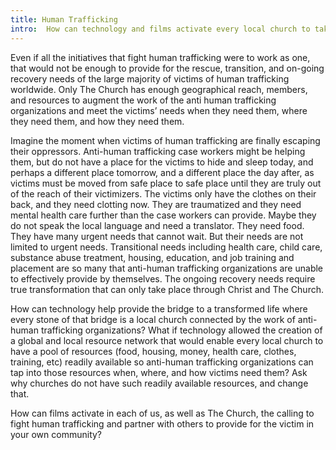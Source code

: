 ```yaml
---
title: Human Trafficking
intro:  How can technology and films activate every local church to take an intentional and active role in combating human trafficking?
---
```


Even if all the initiatives that fight human trafficking were to work as one, that would not be enough to provide for the rescue, transition, and on-going recovery needs of the large majority of victims of human trafficking worldwide.   Only The Church has enough geographical reach, members, and resources to augment the work of the anti human trafficking organizations and meet the victims’ needs when they need them, where they need them, and how they need them. 

Imagine the moment when victims of human trafficking are finally escaping their oppressors. Anti-human trafficking case workers might be helping them, but do not have a place for the victims to hide and sleep today, and perhaps a different place tomorrow, and a different place the day  after, as victims must be moved from safe place to safe place until they are truly out of the reach of their victimizers. The victims only have the clothes on their back, and they need clotting now.  They are traumatized and they need mental health care further than the case workers can provide. Maybe they do not speak the local language and need a translator. They need food. They have many urgent needs that cannot wait. But their needs are not limited to urgent needs. Transitional needs including health care, child care, substance abuse treatment, housing, education, and job training and placement are so many that anti-human trafficking organizations are unable to effectively provide by themselves. The ongoing recovery needs require true transformation that can only take place through Christ and The Church. 

How can technology help provide the bridge to a transformed life where every stone of that bridge is a local church connected by the work of anti-human trafficking organizations? What if technology allowed the creation of a global and local resource network that would enable every local church to have a pool of resources (food, housing, money, health care, clothes, training, etc) readily available so anti-human trafficking organizations can tap into those resources when, where, and how victims need them? Ask why churches do not have such readily available resources, and change that.

How can films activate in each of us, as well as The Church, the calling to fight human trafficking and partner with others to provide for the victim in your own community?



